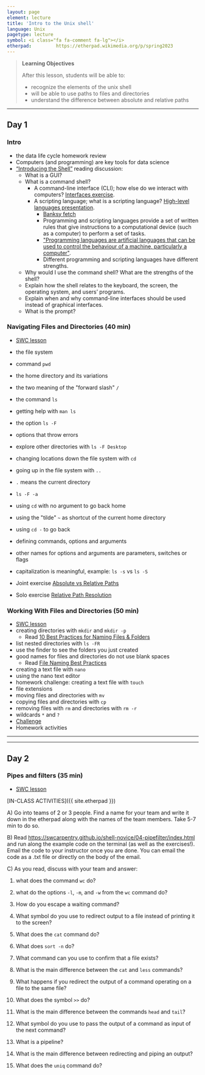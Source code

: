 ```yaml
---
layout: page
element: lecture
title: 'Intro to the Unix shell'
language: Unix
pagetype: lecture
symbol: <i class="fa fa-comment fa-lg"></i>
etherpad:         https://etherpad.wikimedia.org/p/spring2023
---
```



> **Learning Objectives**
>
> After this lesson, students will be able to:
>
> - recognize the elements of the unix shell
> - will be able to use paths to files and directories
> - understand the difference between absolute and relative paths

---

<!--
From https://datascience.virginia.edu/news/importance-software-skills-data-science

Programming means using a set of written rules that give instructions to a computational device (such as a computer) to perform a set of tasks, which will then change a function within the computer. Programming languages each have their own syntax and grammar, so a different set of words and instructions are analyzed depending on what programming language the engineer chooses. Additionally, the way a computer or computing device makes sense of the syntax varies by language, and a compiler translates this written code into information for a computer.

The job of a software engineer, data scientist, or any other technical person writing in a programming language is to accurately use the language or tools so the computer does the job it’s supposed to do. Sometimes, there are errors with the actual words, which is known as a “syntax error,” and the compiler can often tell the programmer what to change in order to make the code run effectively. Sometimes, even though the code fits the correct syntax, it is not performing the job that the technical engineer intended, in which case, debugging is necessary. This can often be a much more complicated process, and requires a more in-depth knowledge of computer science.
-->


## Day 1
### Intro

- the data life cycle homework review
- Computers (and programming) are key tools for data science
- [“Introducing the Shell”](https://swcarpentry.github.io/shell-novice/01-intro/index.html) reading discussion:
  - What is a GUI?
  - What is a command shell?
    - A command-line interface (CLI); how else do we interact with computers? [Interfaces exercise](https://jamboard.google.com/d/11001yh4s56Qg8_h73_hnTbvH-PHKRyy9uO1KTPDwlHo/viewer?f=0).
    - A scripting language; what is a scripting language? [High-level languages presentation](https://jamboard.google.com/d/1R091zAGq9zB-Zl0I7DlQO67rvs458hZW_s5OVunTNKc/viewer?f=0).
      - [Banksy fetch](https://raw.githubusercontent.com/LunaSare/slides/master/media/banksy_2019.11.13.png)
      - Programming and scripting languages provide a set of written rules that give instructions to a computational device (such as a computer) to perform a set of tasks.
      - ["Programming languages are artificial languages that can be used to control the behaviour of a machine, particularly a computer"](https://www.cs.mcgill.ca/~rwest/wikispeedia/wpcd/wp/p/Programming_language.htm).
      - Different programming and scripting languages have different strengths.
  - Why would I use the command shell? What are the strengths of the shell?
  - Explain how the shell relates to the keyboard, the screen, the operating system, and users’ programs.
  - Explain when and why command-line interfaces should be used instead of graphical interfaces.
  - What is the prompt?

### Navigating Files and Directories (40 min)
- [SWC lesson](https://swcarpentry.github.io/shell-novice/02-filedir/index.html)
- the file system
- command `pwd`
- the home directory and its variations
- the two meaning of the "forward slash" `/`
- the command `ls`
- getting help with `man ls`
- the option `ls -F`
- options that throw errors
- explore other directories with `ls -F Desktop`
- changing locations down the file system with `cd`
- going up in the file system with `..`
- `.` means the current directory
- `ls -F -a`
- using `cd` with no argument to go back home
- using the "tilde" `~` as shortcut of the current home directory
- using `cd -` to go back
- defining commands, options and arguments
- other names for options and arguments are parameters, switches or flags
- capitalization is meaningful, example: `ls -s` vs `ls -S`

- Joint exercise [Absolute vs Relative Paths](https://swcarpentry.github.io/shell-novice/02-filedir/index.html#absolute-vs-relative-paths)
- Solo exercise [Relative Path Resolution](https://swcarpentry.github.io/shell-novice/02-filedir/index.html#relative-path-resolution)

### Working With Files and Directories (50 min)
- [SWC lesson](https://swcarpentry.github.io/shell-novice/03-create/index.html)
- creating directories with `mkdir` and `mkdir -p`
  - Read [10 Best Practices for Naming Files & Folders](https://medium.com/thewhybuilder/10-best-practices-for-naming-files-folders-for-you-and-your-team-653f58d5db73)
- list nested directories with `ls -FR`
- use the finder to see the folders you just created
- good names for files and directories do not use blank spaces
  - Read [File Naming Best Practices](https://guides.library.harvard.edu/c.php?g=1033502&p=7496710)
- creating a text file with `nano`
- using the nano text editor
- homework challenge: creating a text file with `touch`
- file extensions
- moving files and directories with `mv`
- copying files and directories with `cp`
- removing files with `rm` and directories with `rm -r`
- wildcards `*` and `?`
- [Challenge](https://swcarpentry.github.io/shell-novice/03-create/index.html#list-filenames-matching-a-pattern)
- Homework activities

---
---

## Day 2
### Pipes and filters (35 min)
- [SWC lesson](https://swcarpentry.github.io/shell-novice/04-pipefilter/index.html)

[IN-CLASS ACTIVITIES]({{ site.etherpad }})

<!-- After class notes: students took 15 min tops to finish all the questions, and got them right. They were super fast!
The first student emailed me the code from their terminal 50 min after they started the class. It was really fast, but other students took more time.
Might be a good idea for in-class lessons to have them do the exercise at the beginning of the class, and then we go over the code together and I explain some more things along. -->


A) Go into teams of 2 or 3 people. Find a name for your team and write it down in the etherpad along with the names of the team members. Take 5-7 min to do so.

B)  Read https://swcarpentry.github.io/shell-novice/04-pipefilter/index.html and run along the example code on the terminal (as well as the exercises!). Email the code to your instructor once you are done. You can email the code as a .txt file or directly on the body of the email.

C) As you read, discuss with your team and answer:

1) what does the command `wc` do?

2) what do the options `-l`, `-m`, and `-w` from the `wc` command do?

3) How do you escape a waiting command?

4) What symbol do you use to redirect output to a file instead of printing it to the screen?

5) What does the `cat` command do?

6) What does `sort -n` do?

7) What command can you use to confirm that a file exists?

8) What is the main difference between the `cat` and `less` commands?

9) What happens if you redirect the output of a command operating on a file to the same file?

10) What does the symbol `>>` do?

11) What is the main difference between the commands `head` and `tail`?

12) What symbol do you use to pass the output of a command as input of the next command?

13) What is a pipeline?

14) What is the main difference between redirecting and piping an output?

15) What does the `uniq` command do?
